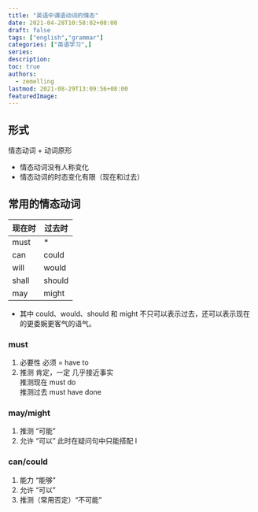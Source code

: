 ```yaml
---
title: "英语中谓语动词的情态"
date: 2021-04-28T10:58:02+08:00
draft: false
tags: ["english","grammar"]
categories: ["英语学习",]
series:
description:
toc: true
authors:
  - zemelling
lastmod: 2021-08-29T13:09:56+08:00
featuredImage:
---
```


## 形式

情态动词 + 动词原形

* 情态动词没有人称变化
* 情态动词的时态变化有限（现在和过去）

## 常用的情态动词

|现在时|过去时|
|-|-|
|must|*|
|can|could|
|will|would|
|shall|should|
|may|might|

* 其中 could、would、should 和 might 不只可以表示过去，还可以表示现在的更委婉更客气的语气。

### must

1. 必要性 必须 = have to
2. 推测 肯定，一定 几乎接近事实  
推测现在 must do  
推测过去 must have done

### may/might

1. 推测 “可能”
2. 允许 “可以” 此时在疑问句中只能搭配 I

### can/could

1. 能力 “能够”
2. 允许 “可以”
3. 推测（常用否定）“不可能” 